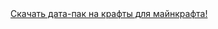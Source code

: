<div>
  <script async src="https://cse.google.com/cse.js?cx=7f8fd4bda8e652faf"></script>
<div class="gcse-search"></div>
</div>
<div>
  <a href="https://minecraft-inside.ru/abyss/145654-basic-crafts.html">Скачать дата-пак на крафты для майнкрафта!
</div>
